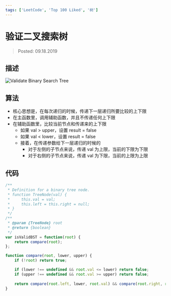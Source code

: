 ```yaml
---
tags: ['LeetCode', 'Top 100 Liked', '树']
---
```


# 验证二叉搜索树

> Posted: 09.18.2019

<Tag />

## 描述

![Validate Binary Search Tree](/validateBST.png)

## 算法

- 核心思想是，在每次递归的时候，传递下一层递归所要比较的上下限
- 在主函数里，调用辅助函数，并且不传递任何上下限
- 在辅助函数里，比较当前节点和传递来的上下限
  - 如果 val > upper，设置 result = false
  - 如果 val < lower，设置 result = false
  - 接着，在传递参数给下一层递归的时候的
    - 对于左侧的子节点来说，传递 val 为上限，当前的下限为下限
    - 对于右侧的子节点来说，传递 val 为下限，当前的上限为上限

## 代码

```javascript
/**
 * Definition for a binary tree node.
 * function TreeNode(val) {
 *     this.val = val;
 *     this.left = this.right = null;
 * }
 */
/**
 * @param {TreeNode} root
 * @return {boolean}
 */
var isValidBST = function(root) {
    return compare(root);
};

function compare(root, lower, upper) {
    if (!root) return true;

    if (lower !== undefined && root.val <= lower) return false;
    if (upper !== undefined && root.val >= upper) return false;
    
    return compare(root.left, lower, root.val) && compare(root.right, root.val, upper);
}
```

<Disqus />